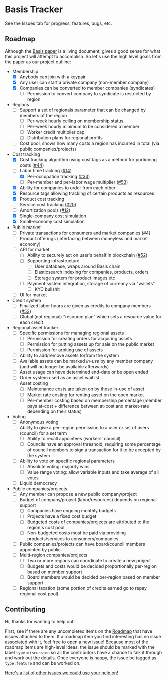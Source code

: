 # Basis Tracker

See the Issues tab for progress, features, bugs, etc.

## Roadmap

Although the [Basis paper](https://gitlab.com/basisproject/paper) is a living document, gives a good sense for what this project will attempt to accomplish. So let's use the high level goals from the paper as our project outline:

- Membership
  - [x] Anybody can join with a keypair
  - [x] Any user can start a private company (non-member company)
  - [x] Companies can be converted to member companies (syndicates)
    - [ ] Permission to convert company to syndicate is restricted by region
- Regions
  - [ ] Support a set of regionals parameter that can be changed by members of the region
    - [ ] Per-week hourly ceiling on membership status
    - [ ] Per-week hourly minimum to be considered a member
    - [ ] Worker credit multiplier cap
    - [ ] Distribution plans for regional profits
  - [ ] Cost pool, shows how many costs a region has incurred in total (via public companies/projects)
- Cost tracking
  - [x] Cost tracking algorithm using cost tags as a method for portioning costs ([#44][i44])
  - [ ] Labor time tracking ([#14][i14])
    - [x] Per-occupation tracking ([#33][i33])
    - [ ] Per-member and per-labor wage multiplier ([#53][i53])
  - [x] Ability for companies to order from each other
  - [x] Resource tags allowing tracking of certain products as resources
  - [x] Product cost tracking
  - [ ] Service cost tracking ([#20][i20])
  - [ ] Amortization pools ([#12][i21])
  - [x] Single-company cost simulation
  - [x] Small-economy cost simulation
- Public market
  - [ ] Private transactions for consumers and market companies ([#4][i4])
  - [ ] Product offerings (interfacing between moneyless and market economy)
  - [ ] API for market
    - [ ] Ability to securely act on user's behalf in blockchain ([#52][i52])
    - [ ] Supporting infrastructure
      - [ ] User database, wraps around Basis chain
      - [ ] Elasticsearch indexing for companies, products, orders
      - [ ] Storage system for product images etc
    - [ ] Payment system integration, storage of currency via "wallets"
      - [ ] KYC bullshit
  - [ ] UI for market
- Credit system
  - [ ] Finalized labor hours are given as credits to company members ([#53][i53])
  - [ ] Global (not regional) "resource plan" which sets a resource value for each credit
- Regional asset tracker
  - [ ] Specific permissions for managing regional assets
    - [ ] Permission for creating orders for acquiring assets
    - [ ] Permission for putting assets up for sale on the public market
    - [ ] Permission for arbiting use of assets
  - [ ] Ability to add/remove assets to/from the system
  - [ ] Available assets can be marked *in-use* by any member company (and will no longer be available afterwards)
  - [ ] Asset usage can have determined end-date or be open ended
  - [ ] Order system used as an asset waitlist
  - [ ] Asset costing
    - [ ] Maintenance costs are taken on by those in-use of asset
    - [ ] Market rate costing for renting asset on the open market
    - [ ] Per-member costing based on membership percentage (member pays at-cost + difference between at-cost and market-rate depending on their status)
- Voting
  - [ ] Anonymous voting
  - [ ] Ability to give a per-region permission to a user or set of users (council) for a set term
    - [ ] Ability to recall appointees (workers' council)
    - [ ] Councils have an approval threshold, requiring some percentage of council members to sign a transaction for it to be accepted by the system
  - [ ] Ability to vote on specific regional parameters
    - [ ] Absolute voting: majority wins
    - [ ] Value range voting: allow variable inputs and take average of all votes
  - [ ] Liquid democracy
- Public companies/projects
  - [ ] Any member can propose a new public company/project
  - [ ] Budget of company/project (labor/resources) depends on regional support
    - [ ] Companies have ongoing monthly budgets
    - [ ] Projects have a fixed cost budget
    - [ ] Budgeted costs of companies/projects are attributed to the region's cost pool
    - [ ] Non-budgeted costs must be paid via providing products/services to consumers/companies
  - [ ] Public companies/projects can have board/council members appointed by public
  - [ ] Multi-region companies/projects
    - [ ] Two or more regions can coordinate to create a new project
    - [ ] Budgets and costs would be decided proportionally per-region based on member support
    - [ ] Board members would be decided per-region based on member support
  - [ ] Regional taxation (some portion of credits earned go to repay regional cost pool)

[i4]: https://gitlab.com/basisproject/tracker/issues/4
[i14]: https://gitlab.com/basisproject/tracker/issues/14
[i20]: https://gitlab.com/basisproject/tracker/issues/20
[i21]: https://gitlab.com/basisproject/tracker/issues/21
[i33]: https://gitlab.com/basisproject/tracker/issues/33
[i44]: https://gitlab.com/basisproject/tracker/issues/44
[i52]: https://gitlab.com/basisproject/tracker/issues/52
[i53]: https://gitlab.com/basisproject/tracker/issues/53

## Contributing

Hi, thanks for wanting to help out!

First, see if there are any uncompleted items on the [Roadmap](#roadmap) that have issues attached to them. If a roadmap item you find interesting has no issue associated with it, feel free to open a new issue! Because most of the roadmap items are high-level ideas, the issue should be marked with the label `type:discussion` so all the contributors have a chance to talk it through and work out the details. Once everyone is happy, the issue be tagged as `type:feature` and can be worked on.

[Here's a list of other issues we could use your help on!](https://gitlab.com/basisproject/tracker/issues?scope=all&utf8=%E2%9C%93&state=opened&milestone_title=Any&label_name[]=help-wanted)



